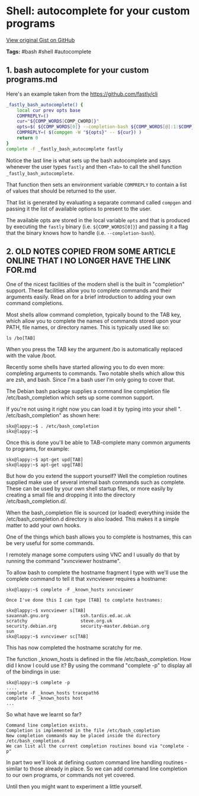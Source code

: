 # Shell: autocomplete for your custom programs 

[View original Gist on GitHub](https://gist.github.com/Integralist/0500e6b5aabf95034cd83eff8c9e2ead)

**Tags:** #bash #shell #autocomplete

## 1. bash autocomplete for your custom programs.md

Here's an example taken from the https://github.com/fastly/cli

```bash
_fastly_bash_autocomplete() {
    local cur prev opts base
    COMPREPLY=()
    cur="${COMP_WORDS[COMP_CWORD]}"
    opts=$( ${COMP_WORDS[0]} --completion-bash ${COMP_WORDS[@]:1:$COMP_CWORD} )
    COMPREPLY=( $(compgen -W "${opts}" -- ${cur}) )
    return 0
}
complete -F _fastly_bash_autocomplete fastly
```

Notice the last line is what sets up the bash autocomplete and says whenever the user types `fastly` and then `<Tab>` to call the shell function `_fastly_bash_autocomplete`.

That function then sets an environment variable `COMPREPLY` to contain a list of values that should be returned to the user.

That list is generated by evaluating a separate command called `compgen` and passing it the list of available options to present to the user.

The available opts are stored in the local variable `opts` and that is produced by executing the `fastly` binary (i.e. `${COMP_WORDS[0]}`) and passing it a flag that the binary knows how to handle (i.e. `--completion-bash`).

## 2. OLD NOTES COPIED FROM SOME ARTICLE ONLINE THAT I NO LONGER HAVE THE LINK FOR.md

One of the nicest facilities of the modern shell is the built in "completion" support. These facilities allow you to complete commands and their arguments easily. Read on for a brief introduction to adding your own command completions.

Most shells allow command completion, typically bound to the TAB key, which allow you to complete the names of commands stored upon your PATH, file names, or directory names. This is typically used like so:

```
ls /bo[TAB]
```

When you press the TAB key the argument /bo is automatically replaced with the value /boot.

Recently some shells have started allowing you to do even more: completing arguments to commands. Two notable shells which allow this are zsh, and bash. Since I'm a bash user I'm only going to cover that.

The Debian bash package supplies a command line completion file /etc/bash_completion which sets up some common support.

If you're not using it right now you can load it by typing into your shell ". /etc/bash_completion" as shown here:

```
skx@lappy:~$ . /etc/bash_completion
skx@lappy:~$
```

Once this is done you'll be able to TAB-complete many common arguments to programs, for example:

```
skx@lappy:~$ apt-get upd[TAB]
skx@lappy:~$ apt-get upg[TAB]
```

But how do you extend the support yourself? Well the completion routines supplied make use of several internal bash commands such as complete. These can be used by your own shell startup files, or more easily by creating a small file and dropping it into the directory /etc/bash_completion.d/.

When the bash_completion file is sourced (or loaded) everything inside the /etc/bash_completion.d directory is also loaded. This makes it a simple matter to add your own hooks.

One of the things which bash allows you to complete is hostnames, this can be very useful for some commands.

I remotely manage some computers using VNC and I usually do that by running the command "xvncviewer hostname".

To allow bash to complete the hostname fragment I type with we'll use the complete command to tell it that xvncviewer requires a hostname:

```
skx@lappy:~$ complete -F _known_hosts xvncviewer

Once I've done this I can type [TAB] to complete hostnames:

skx@lappy:~$ xvncviewer s[TAB]
savannah.gnu.org            ssh.tardis.ed.ac.uk
scratchy                    steve.org.uk
security.debian.org         security-master.debian.org
sun
skx@lappy:~$ xvncviewer sc[TAB]
```

This has now completed the hostname scratchy for me.

The function _known_hosts is defined in the file /etc/bash_completion. How did I know I could use it? By using the command "complete -p" to display all of the bindings in use:

```
skx@lappy:~$ complete -p
....
complete -F _known_hosts tracepath6
complete -F _known_hosts host
...
```

So what have we learnt so far?

    Command line completion exists.
    Completion is implemented in the file /etc/bash_completion
    New completion commands may be placed inside the directory /etc/bash_completion.d
    We can list all the current completion routines bound via "complete -p"

In part two we'll look at defining custom command line handling routines - similar to those already in place. So we can add command line completion to our own programs, or commands not yet covered.

Until then you might want to experiment a little yourself.

